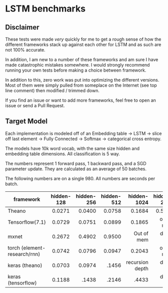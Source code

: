 # LSTM benchmarks

## Disclaimer
These tests were made *very* quickly for me to get a rough sense of how
the different frameworks stack up against each other for LSTM and as such are
not 100% accurate.

In addition, I am new to a number of these frameworks and am sure I have
made catastrophic mistakes somewhere. I would strongly recommend running
your own tests before making a choice between framework.

In addition to this, zero work was put into optimizing the different
versions. Most of them were simply pulled from someplace on the Internet (see top line comment) then modified / trimmed down.

If you find an issue or want to add more frameworks, feel free to open an issue or send a Pull Request.

## Target Model
Each implementation is modeled off of an Embedding table -> LSTM ->
slice off last element -> Fully Connected -> Softmax -> categorical
cross entropy.

The models have 10k word vocab, with the same size hidden and embedding table dimensions.
All classification is 5 way.

The numbers represent 1 forward pass, 1 backward pass, and a SGD
parameter update. They are calculated as an average of 50 batches.

The following numbers are on a single 980. All numbers are seconds per batch.

| framework | hidden-128 | hidden-256| hidden-512| hidden-1024| hidden-2048|
| --------- |:----------:| ---------:|-------:| ----:| --:|
| Theano    | 0.0271 |  0.0400 | 0.0758 | 0.1684 | 0.5267
| Tensorflow(7.1) | 0.0729 | 0.0751 | 0.0899 | 0.1865| out of mem|
| mxnet | 0.2672| 0.4902 | 0.9500 | Out of mem| didn't run|
| torch (element-research/rnn)| 0.0742 |0.0796 | 0.0947| 0.2043| out of mem|
| keras (theano) | 0.0703 | 0.0974 | .1456 | recursion depth| didn't run|
| keras (tensorflow) | 0.1188 | .1438 | .2146 | .4433| didn't run|
